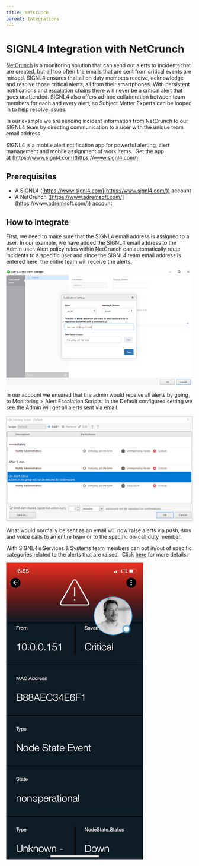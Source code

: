 ```yaml
---
title: NetCrunch
parent: Integrations
---
```


# SIGNL4 Integration with NetCrunch

[NetCrunch](https://www.adremsoft.com/) is a monitoring solution that can send out alerts to incidents that are created, but all too often the emails that are sent from critical events are missed. SIGNL4 ensures that all on duty members receive, acknowledge and resolve those critical alerts, all from their smartphones. With persistent notifications and escalation chains there will never be a critical alert that goes unattended. SIGNL4 also offers ad-hoc collaboration between team members for each and every alert, so Subject Matter Experts can be looped in to help resolve issues.

In our example we are sending incident information from NetCrunch to our SIGNL4 team by directing communication to a user with the unique team email address.

SIGNL4 is a mobile alert notification app for powerful alerting, alert management and mobile assignment of work items.  Get the app at [https://www.signl4.com](https://www.signl4.com/)

## Prerequisites

- A SIGNL4 ([https://www.signl4.com](https://www.signl4.com/)) account
- A NetCrunch ([https://www.adremsoft.com/](https://www.adremsoft.com/)) account

## How to Integrate

First, we need to make sure that the SIGNL4 email address is assigned to a user. In our example, we have added the SIGNL4 email address to the Admin user. Alert policy rules within NetCrunch can automatically route incidents to a specific user and since the SIGNL4 team email address is entered here, the entire team will receive the alerts.

![NetCrunch Add Email](nc-add-email.png)

In our account we ensured that the admin would receive all alerts by going to Monitoring > Alert Escalation Scripts. In the Default configured setting we see the Admin will get all alerts sent via email.

![NetCrunch Alerting Script](nc-alerting-script.png)

What would normally be sent as an email will now raise alerts via push, sms and voice calls to an entire team or to the specific on-call duty member.

With SIGNL4’s Services & Systems team members can opt in/out of specific categories related to the alerts that are raised.  Click [here](https://www.signl4.com/blog/mobile-alert-routing-user-groups/) for more details.

![NetCrunch SIGNL4 Alert](nc-s4-alert.png)
